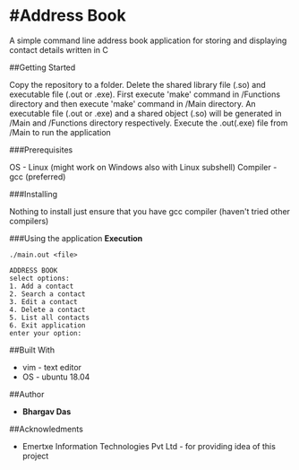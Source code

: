 #Address Book 
===========

A simple command line address book application for storing and displaying contact details written in C

##Getting Started 

Copy the repository to a folder. Delete the shared library file (.so) and executable file (.out or .exe). First execute 'make' command in /Functions directory and then execute 'make' command in /Main directory. An executable  file (.out or .exe) and a shared object (.so) will be generated in /Main and /Functions directory respectively. Execute the .out(.exe) file from /Main to run the application

###Prerequisites

OS       - Linux (might work on Windows also with Linux subshell)
Compiler - gcc (preferred)

###Installing

Nothing to install just ensure that you have gcc compiler (haven't tried other compilers) 

###Using the application
**Execution**
```
./main.out <file>
```

```
ADDRESS BOOK
select options:
1. Add a contact
2. Search a contact
3. Edit a contact
4. Delete a contact
5. List all contacts
6. Exit application
enter your option:
```

##Built With

* vim - text editor
* OS  - ubuntu 18.04

##Author

* **Bhargav Das**

##Acknowledments

* Emertxe Information Technologies Pvt Ltd - for providing idea of this project
